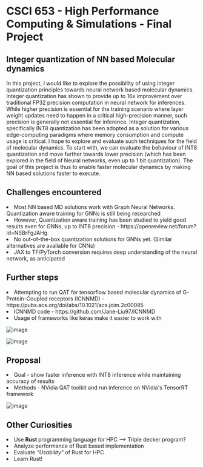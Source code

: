 # CSCI 653 - High Performance Computing & Simulations - Final Project

## Integer quantization of NN based Molecular dynamics 
In this project, I would like to explore the possibility of using integer quantization principles towards neural network based molecular dynamics. <br>
Integer quantization has shown to provide up to 16x improvement over traditional FP32 precision computation in neural network for inferences. While higher precision is essential for the training scenario where layer weight updates need to happen in a critical high-precision manner, such precision is generally not essential for inference. Integer quantization, specifically INT8 quantization has been adopted as a solution for various edge-computing paradigms where memory consumption and compute usage is critical. I hope to explore and evaluate such techniques for the field of molecular dynamics. To start with, we can evaluate the behaviour of INT8 quantization and move further towards lower precision (which has been explored in the field of Neural networks, even up to 1 bit quantization).
The goal of this project is thus to enable faster molecular dynamics by making NN based solutions faster to execute. <br>



## Challenges encountered
<li> Most NN based MD solutions work with Graph Neural Networks. Quantization aware training for GNNs is still being researched
<li> However, Quantization aware training has been studied to yield good results even for GNNs, up to INT8 precision - https://openreview.net/forum?id=NSBrFgJAHg
<li> No out-of-the-box quantization solutions for GNNs yet. (Similar alternatives are available for CNNs)
<li> JAX to TF/PyTorch conversion requires deep understanding of the neural network, as anticipated

## Further steps
<li> Attempting to run QAT for tensorflow based molecular dynamics of G-Protein-Coupled receptors (ICNNMD) -  https://pubs.acs.org/doi/abs/10.1021/acs.jcim.2c00085
<li> ICNNMD code - https://github.com/Jane-Liu97/ICNNMD
<li> Usage of frameworks like keras make it easier to work with



 ![image](https://user-images.githubusercontent.com/94656693/204927886-dc808f74-6e40-4f6b-9848-bfc2eeec1fa7.png)
  
 ![image](https://user-images.githubusercontent.com/94656693/204927951-4f9fdd06-9eb4-46ae-aeee-ebb80b08ff68.png)

## Proposal
<li> Goal - show faster inference with INT8 inference while maintaining accuracy of results
<li> Methods - NVidia QAT toolkit and run inference on NVidia's TensorRT framework

![image](https://user-images.githubusercontent.com/94656693/204929350-a0f12aeb-0b61-41a5-8dad-c92526d075cc.png)

## Other Curiosities
<li> Use <b> Rust </b> programming language for HPC --> Triple decker program? 
<li> Analyze performance of Rust based implementation
<li> Evaluate <i> "Usability" </i> of Rust for HPC
<li> Learn Rust!
